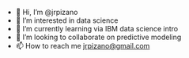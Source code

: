 - 👋 Hi, I’m @jrpizano
- 👀 I’m interested in data science
- 🌱 I’m currently learning via IBM data science intro
- 💞️ I’m looking to collaborate on predictive modeling
- 📫 How to reach me jrpizano@gmail.com

<!---
jrpizano/jrpizano is a ✨ special ✨ repository because its `README.md` (this file) appears on your GitHub profile.
You can click the Preview link to take a look at your changes.
--->
